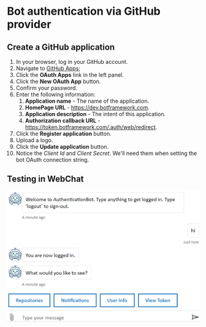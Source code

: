 # Bot authentication via GitHub provider


## Create a GitHub application

1. In your browser, log in your GitHub account.
1. Navigate to [GitHub Apps](https://github.com/settings/apps);
1. Click the **OAuth Apps** link in the left panel.
1. Click the **New OAuth App** button.
1. Confirm your password.
1. Enter the following information:
    1. **Application name** - The name of the application.
    1. **HomePage URL** - https://dev.botframework.com.
    1. **Application description** - The intent of this application.
    1. **Authorization callback URL** - https://token.botframework.com/.auth/web/redirect.
1. Click the **Register application** button.
1. Upload a logo.
1. Click the **Update application** button.
1. Notice the *Client Id* and *Client Secret*. We'll need them when setting the bot OAuth connection string.

## Testing in WebChat

![WebChat testing](../Media/Authentication/bot-auth-webchat-test.PNG)